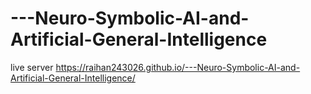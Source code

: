 # ---Neuro-Symbolic-AI-and-Artificial-General-Intelligence
live server https://raihan243026.github.io/---Neuro-Symbolic-AI-and-Artificial-General-Intelligence/
